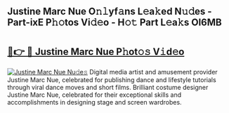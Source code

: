 ## Justine Marc Nue O𝚗𝚕yf𝚊ns L𝚎a𝚔ed N𝚞𝚍es - Part-ixE P𝚑𝚘tos Vi𝚍𝚎o - H𝚘𝚝 Part L𝚎a𝚔s OI6MB

# <h2><a href="http://kfc632.oniu.top/?m=Justine+Marc+Nue">🔗👉 🔴 Justine Marc Nue P𝚑ot𝚘𝚜 V𝚒d𝚎o</a></h2>

[![Justine Marc Nue Nu𝚍e𝚜](https://i.imgur.com/0qMVB7G.gif)](http://kfc632.oniu.top/?m=Justine+Marc+Nue)
Digital media artist and amusement provider Justine Marc Nue, celebrated for publishing dance and lifestyle tutorials through viral dance moves and short films. Brilliant costume designer Justine Marc Nue, celebrated for their exceptional skills and accomplishments in designing stage and screen wardrobes.  
